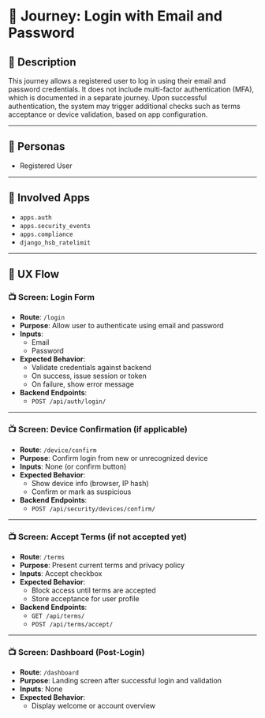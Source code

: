 

# 📝 Journey: Login with Email and Password

## 📌 Description

This journey allows a registered user to log in using their email and password credentials. It does not include multi-factor authentication (MFA), which is documented in a separate journey. Upon successful authentication, the system may trigger additional checks such as terms acceptance or device validation, based on app configuration.

---

## 👥 Personas

- Registered User

---

## 🧩 Involved Apps

- `apps.auth`
- `apps.security_events`
- `apps.compliance`
- `django_hsb_ratelimit`

---

## 🧭 UX Flow

### 📺 Screen: Login Form

- **Route**: `/login`
- **Purpose**: Allow user to authenticate using email and password
- **Inputs**:
  - Email
  - Password
- **Expected Behavior**:
  - Validate credentials against backend
  - On success, issue session or token
  - On failure, show error message
- **Backend Endpoints**:
  - `POST /api/auth/login/`

---

### 📺 Screen: Device Confirmation (if applicable)

- **Route**: `/device/confirm`
- **Purpose**: Confirm login from new or unrecognized device
- **Inputs**: None (or confirm button)
- **Expected Behavior**:
  - Show device info (browser, IP hash)
  - Confirm or mark as suspicious
- **Backend Endpoints**:
  - `POST /api/security/devices/confirm/`

---

### 📺 Screen: Accept Terms (if not accepted yet)

- **Route**: `/terms`
- **Purpose**: Present current terms and privacy policy
- **Inputs**: Accept checkbox
- **Expected Behavior**:
  - Block access until terms are accepted
  - Store acceptance for user profile
- **Backend Endpoints**:
  - `GET /api/terms/`
  - `POST /api/terms/accept/`

---

### 📺 Screen: Dashboard (Post-Login)

- **Route**: `/dashboard`
- **Purpose**: Landing screen after successful login and validation
- **Inputs**: None
- **Expected Behavior**:
  - Display welcome or account overview
